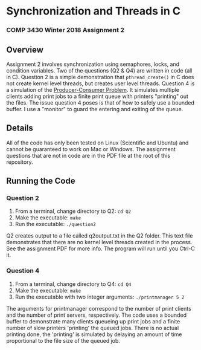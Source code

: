 # Synchronization and Threads in C
### COMP 3430 Winter 2018 Assignment 2

## Overview
Assignment 2 involves synchronization using semaphores, locks, and condition variables. Two of the questions (Q2 & Q4) are written in code (all in C). Question 2 is a simple demonstration that `pthread_create()` in C does not create kernel level threads, but creates user level threads. Question 4 is a simulation of the [Producer-Consumer Problem](https://en.wikipedia.org/wiki/Producer%E2%80%93consumer_problem). It simulates multiple clients adding print jobs to a finite print queue with printers "printing" out the files. The issue question 4 poses is that of how to safely use a bounded buffer. I use a "monitor" to guard the entering and exiting of the queue.

## Details
All of the code has only been tested on Linux (Scientific and Ubuntu) and cannot be guaranteed to work on Mac or Windows. The assignment questions that are not in code are in the PDF file at the root of this repository.

## Running the Code

### Question 2
1. From a terminal, change directory to Q2:  `cd Q2`
2. Make the executable:  `make`
3. Run the executable:  `./question2`

Q2 creates output to a file called q2output.txt in the Q2 folder. This text file demonstrates that there are no kernel level threads created in the process. See the assignment PDF for more info. The program will run until you Ctrl-C it.

### Question 4
1. From a terminal, change directory to Q4:  `cd Q4`
2. Make the executable:  `make`
3. Run the executable with two integer arguments:  `./printmanager 5 2`

The arguments for printmanager correspond to the number of print clients and the number of print servers, respectively. The code uses a bounded buffer to demonstrate many clients queueing up print jobs and a finite number of slow printers 'printing' the queued jobs. There is no actual printing done, the 'printing' is simulated by delaying an amount of time proportional to the file size of the queued job.
